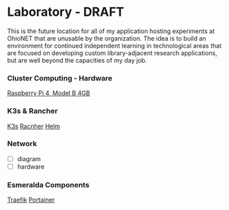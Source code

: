 Laboratory - DRAFT
==================
This is the future location for all of my application hosting experiments at OhioNET that are unusable by the organization. The idea is to build an environment for continued independent learning in technological areas that are focused on developing custom library-adjacent research applications, but are well beyond the capacities of my day job.

### Cluster Computing - Hardware
[Raspberry Pi 4, Model B 4GB](https://theselfhostingblog.com/posts/setting-up-a-kubernetes-cluster-using-raspberry-pis-k3s-and-portainer/#)

### K3s & Rancher
[K3s](https://k3s.io/)
[Racnher](https://rancher.com/products/k3s/)
[Helm](https://helm.sh/)

### Network
- [ ] diagram
- [ ] hardware

### Esmeralda Components
[Traefik](https://traefik.io/traefik/)
[Portainer](https://www.portainer.io/)

